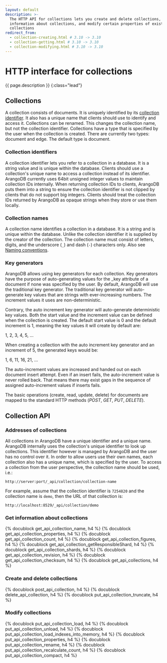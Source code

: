 ```yaml
---
layout: default
description: >-
  The HTTP API for collections lets you create and delete collections, get
  information about collections, and modify certain properties of existing
  collections
redirect_from:
  - collection-creating.html # 3.10 -> 3.10
  - collection-getting.html # 3.10 -> 3.10
  - collection-modifying.html # 3.10 -> 3.10
---
```

# HTTP interface for collections

{{ page.description }}
{:class="lead"}

## Collections

A collection consists of documents. It is uniquely identified by its
[collection identifier](../appendix-glossary.html#collection-identifier).
It also has a unique name that clients should
use to identify and access it. Collections can be renamed.
This changes the collection name, but not the collection identifier.
Collections have a type that is specified by the user when the collection
is created. There are currently two types: document and edge. The default
type is document.

### Collection identifiers

A collection identifier lets you refer to a collection in a database.
It is a string value and is unique within the database. Clients should use
a collection's unique name to access a collection instead of its identifier.
ArangoDB currently uses 64bit unsigned integer values to maintain
collection IDs internally. When returning collection IDs to clients,
ArangoDB puts them into a string to ensure the collection identifier is not
clipped by clients that do not support big integers. Clients should treat
the collection IDs returned by ArangoDB as opaque strings when they store
or use them locally.

### Collection names

A collection name identifies a collection in a database. It is a string
and is unique within the database. Unlike the collection identifier it is
supplied by the creator of the collection. The collection name must consist
of letters, digits, and the underscore (`_`) and dash (`-`) characters only.
Also see [Naming conventions](../data-modeling-naming-conventions-collection-and-view-names.html).

### Key generators

ArangoDB allows using key generators for each collection. Key generators
have the purpose of auto-generating values for the _key attribute of a document
if none was specified by the user. By default, ArangoDB will use the traditional
key generator. The traditional key generator will auto-generate key values that
are strings with ever-increasing numbers. The increment values it uses are
non-deterministic.

Contrary, the auto increment key generator will auto-generate deterministic key
values. Both the start value and the increment value can be defined when the
collection is created. The default start value is 0 and the default increment
is 1, meaning the key values it will create by default are:

1, 2, 3, 4, 5, ...

When creating a collection with the auto increment key generator and an increment of 5, the generated keys would be:

1, 6, 11, 16, 21, ...

The auto-increment values are increased and handed out on each document insert
attempt. Even if an insert fails, the auto-increment value is never rolled back.
That means there may exist gaps in the sequence of assigned auto-increment values
if inserts fails.

The basic operations (create, read, update, delete) for documents are mapped
to the standard HTTP methods (*POST*, *GET*, *PUT*, *DELETE*).

## Collection API

### Addresses of collections

All collections in ArangoDB have a unique identifier and a unique
name. ArangoDB internally uses the collection's unique identifier to
look up collections. This identifier however is managed by ArangoDB
and the user has no control over it. In order to allow users use their
own names, each collection also has a unique name, which is specified
by the user.  To access a collection from the user perspective, the
collection name should be used, i.e.:

```
http://server:port/_api/collection/collection-name
```

For example, assume that the collection identifier is `7254820` and
the collection name is `demo`, then the URL of that collection is:

```
http://localhost:8529/_api/collection/demo
```

### Get information about collections

{% docublock get_api_collection_name, h4 %}
{% docublock get_api_collection_properties, h4 %}
{% docublock get_api_collection_count, h4 %}
{% docublock get_api_collection_figures, h4 %}
{% docublock get_api_collection_getResponsibleShard, h4 %}
{% docublock get_api_collection_shards, h4 %}
{% docublock get_api_collection_revision, h4 %}
{% docublock get_api_collection_checksum, h4 %}
{% docublock get_api_collections, h4 %}

### Create and delete collections

{% docublock post_api_collection, h4 %}
{% docublock delete_api_collection, h4 %}
{% docublock put_api_collection_truncate, h4 %}

### Modify collections

{% docublock put_api_collection_load, h4 %}
{% docublock put_api_collection_unload, h4 %}
{% docublock put_api_collection_load_indexes_into_memory, h4 %}
{% docublock put_api_collection_properties, h4 %}
{% docublock put_api_collection_rename, h4 %}
{% docublock put_api_collection_recalculate_count, h4 %}
{% docublock put_api_collection_compact, h4 %}
